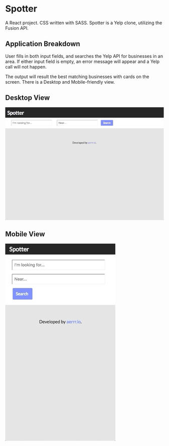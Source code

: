 # Spotter
A React project. CSS written with SASS. Spotter is a Yelp clone, utilizing the Fusion API.

## Application Breakdown
User fills in both input fields, and searches the Yelp API for businesses in an area. If either input field is empty, an error message will appear and a Yelp call will not happen. 

The output will result the best matching businesses with cards on the screen. There is a Desktop and Mobile-friendly view.

## Desktop View
![](spotter_desktop.gif)

## Mobile View
![](spotter_mobile.gif)

